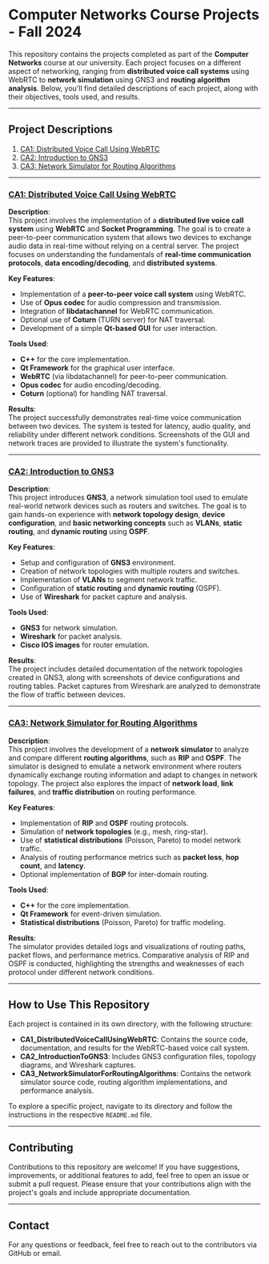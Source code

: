 # Computer Networks Course Projects - Fall 2024

This repository contains the projects completed as part of the **Computer Networks** course at our university. Each project focuses on a different aspect of networking, ranging from **distributed voice call systems** using WebRTC to **network simulation** using GNS3 and **routing algorithm analysis**. Below, you'll find detailed descriptions of each project, along with their objectives, tools used, and results.

---

## Project Descriptions

1. [CA1: Distributed Voice Call Using WebRTC](#ca1-distributed-voice-call-using-webrtc)
2. [CA2: Introduction to GNS3](#ca2-introduction-to-gns3)
3. [CA3: Network Simulator for Routing Algorithms](#ca3-network-simulator-for-routing-algorithms)

---

### [CA1: Distributed Voice Call Using WebRTC](https://github.com/inaijin/CN-CourseProjects/tree/main/CA1-SocketProgramming)

**Description**:  
This project involves the implementation of a **distributed live voice call system** using **WebRTC** and **Socket Programming**. The goal is to create a peer-to-peer communication system that allows two devices to exchange audio data in real-time without relying on a central server. The project focuses on understanding the fundamentals of **real-time communication protocols**, **data encoding/decoding**, and **distributed systems**.

**Key Features**:
- Implementation of a **peer-to-peer voice call system** using WebRTC.
- Use of **Opus codec** for audio compression and transmission.
- Integration of **libdatachannel** for WebRTC communication.
- Optional use of **Coturn** (TURN server) for NAT traversal.
- Development of a simple **Qt-based GUI** for user interaction.

**Tools Used**:
- **C++** for the core implementation.
- **Qt Framework** for the graphical user interface.
- **WebRTC** (via libdatachannel) for peer-to-peer communication.
- **Opus codec** for audio encoding/decoding.
- **Coturn** (optional) for handling NAT traversal.

**Results**:  
The project successfully demonstrates real-time voice communication between two devices. The system is tested for latency, audio quality, and reliability under different network conditions. Screenshots of the GUI and network traces are provided to illustrate the system's functionality.

---

### [CA2: Introduction to GNS3](https://github.com/inaijin/CN-CourseProjects/tree/main/CA2-IntroductionToGNS3)

**Description**:  
This project introduces **GNS3**, a network simulation tool used to emulate real-world network devices such as routers and switches. The goal is to gain hands-on experience with **network topology design**, **device configuration**, and **basic networking concepts** such as **VLANs**, **static routing**, and **dynamic routing** using **OSPF**.

**Key Features**:
- Setup and configuration of **GNS3** environment.
- Creation of network topologies with multiple routers and switches.
- Implementation of **VLANs** to segment network traffic.
- Configuration of **static routing** and **dynamic routing** (OSPF).
- Use of **Wireshark** for packet capture and analysis.

**Tools Used**:
- **GNS3** for network simulation.
- **Wireshark** for packet analysis.
- **Cisco IOS images** for router emulation.

**Results**:  
The project includes detailed documentation of the network topologies created in GNS3, along with screenshots of device configurations and routing tables. Packet captures from Wireshark are analyzed to demonstrate the flow of traffic between devices.

---

### [CA3: Network Simulator for Routing Algorithms](https://github.com/inaijin/CN-CourseProjects/tree/main/CA3-ANetworkSimulatorToAnalyzeRoutingAlgorithms)

**Description**:  
This project involves the development of a **network simulator** to analyze and compare different **routing algorithms**, such as **RIP** and **OSPF**. The simulator is designed to emulate a network environment where routers dynamically exchange routing information and adapt to changes in network topology. The project also explores the impact of **network load**, **link failures**, and **traffic distribution** on routing performance.

**Key Features**:
- Implementation of **RIP** and **OSPF** routing protocols.
- Simulation of **network topologies** (e.g., mesh, ring-star).
- Use of **statistical distributions** (Poisson, Pareto) to model network traffic.
- Analysis of routing performance metrics such as **packet loss**, **hop count**, and **latency**.
- Optional implementation of **BGP** for inter-domain routing.

**Tools Used**:
- **C++** for the core implementation.
- **Qt Framework** for event-driven simulation.
- **Statistical distributions** (Poisson, Pareto) for traffic modeling.

**Results**:  
The simulator provides detailed logs and visualizations of routing paths, packet flows, and performance metrics. Comparative analysis of RIP and OSPF is conducted, highlighting the strengths and weaknesses of each protocol under different network conditions.

---

## How to Use This Repository

Each project is contained in its own directory, with the following structure:
- **CA1_DistributedVoiceCallUsingWebRTC**: Contains the source code, documentation, and results for the WebRTC-based voice call system.
- **CA2_IntroductionToGNS3**: Includes GNS3 configuration files, topology diagrams, and Wireshark captures.
- **CA3_NetworkSimulatorForRoutingAlgorithms**: Contains the network simulator source code, routing algorithm implementations, and performance analysis.

To explore a specific project, navigate to its directory and follow the instructions in the respective `README.md` file.

---

## Contributing

Contributions to this repository are welcome! If you have suggestions, improvements, or additional features to add, feel free to open an issue or submit a pull request. Please ensure that your contributions align with the project's goals and include appropriate documentation.

---

## Contact

For any questions or feedback, feel free to reach out to the contributors via GitHub or email.
